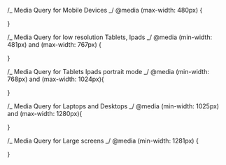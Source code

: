 /_ Media Query for Mobile Devices _/
@media (max-width: 480px) {

}

/_ Media Query for low resolution Tablets, Ipads _/
@media (min-width: 481px) and (max-width: 767px) {

}

/_ Media Query for Tablets Ipads portrait mode _/
@media (min-width: 768px) and (max-width: 1024px){

}

/_ Media Query for Laptops and Desktops _/
@media (min-width: 1025px) and (max-width: 1280px){

}

/_ Media Query for Large screens _/
@media (min-width: 1281px) {

}
